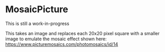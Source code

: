 # MosaicPicture
This is still a work-in-progress

This takes an image and replaces each 20x20 pixel square with a smaller image to emulate the mosaic effect shown here: https://www.picturemosaics.com/photomosaics/id/14
